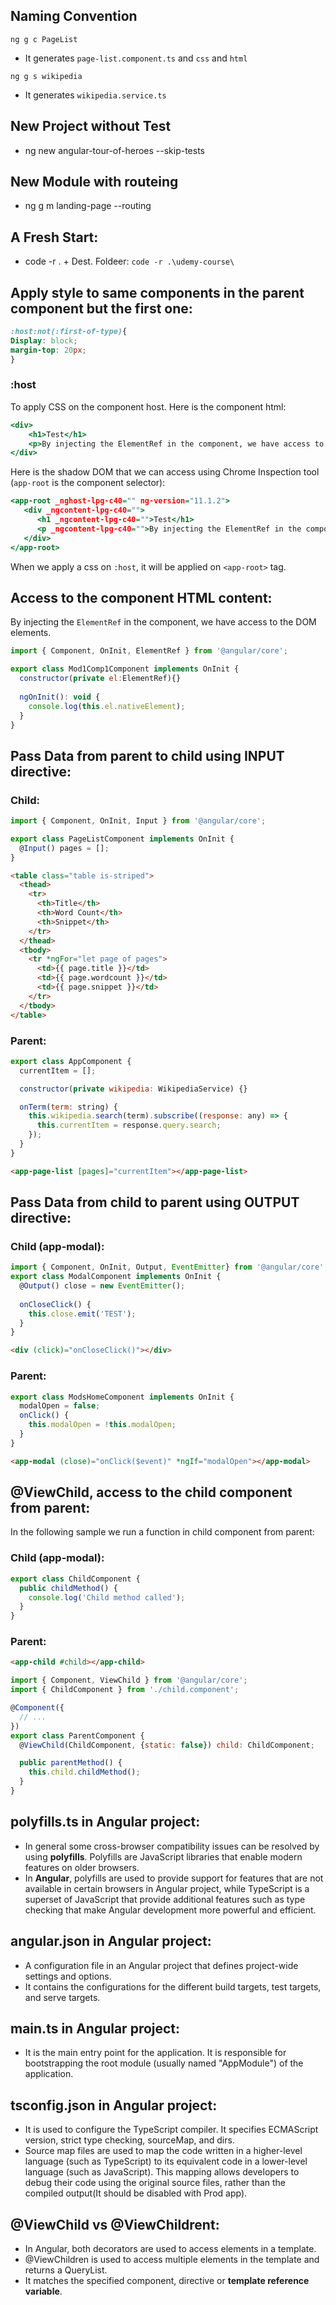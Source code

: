 ## Naming Convention  
`ng g c PageList`  
- It generates `page-list.component.ts` and `css` and `html`  

`ng g s wikipedia`  
- It generates `wikipedia.service.ts`
## New Project without Test
- ng new angular-tour-of-heroes --skip-tests 
## New Module with routeing
- ng g m landing-page --routing
##  A Fresh Start:
- code -r . + Dest. Foldeer: `code -r .\udemy-course\`
##  Apply style to same components in the parent component but the first one:
```css
:host:not(:first-of-type){  
Display: block;  
margin-top: 20px;
}
```
### :host
To apply CSS on the component host. Here is the component html:
```htm
<div>
    <h1>Test</h1>
    <p>By injecting the ElementRef in the component, we have access to the DOM elements.</p>
</div>
```
Here is the shadow DOM that we can access using Chrome Inspection tool (```app-root``` is the component selector):
```htm
<app-root _nghost-lpg-c40="" ng-version="11.1.2">
   <div _ngcontent-lpg-c40="">
      <h1 _ngcontent-lpg-c40="">Test</h1>
      <p _ngcontent-lpg-c40="">By injecting the ElementRef in the component, we have access to the DOM elements.</p>
   </div>
</app-root>
```
When we apply a css on ```:host```, it will be applied on ```<app-root>``` tag.
## Access to the component HTML content:
By injecting the ```ElementRef``` in the component, we have access to the DOM elements. 
```javascript
import { Component, OnInit, ElementRef } from '@angular/core';

export class Mod1Comp1Component implements OnInit {
  constructor(private el:ElementRef){}
  
  ngOnInit(): void {
    console.log(this.el.nativeElement);
  }
}
```
## Pass Data from parent to child using INPUT directive:
### Child:
```javascript
import { Component, OnInit, Input } from '@angular/core';

export class PageListComponent implements OnInit {
  @Input() pages = [];
}
```
```html
<table class="table is-striped">
  <thead>
    <tr>
      <th>Title</th>
      <th>Word Count</th>
      <th>Snippet</th>
    </tr>
  </thead>
  <tbody>
    <tr *ngFor="let page of pages">
      <td>{{ page.title }}</td>
      <td>{{ page.wordcount }}</td>
      <td>{{ page.snippet }}</td>
    </tr>
  </tbody>
</table>
```
### Parent:
```javascript
export class AppComponent {
  currentItem = [];

  constructor(private wikipedia: WikipediaService) {}

  onTerm(term: string) {
    this.wikipedia.search(term).subscribe((response: any) => {
      this.currentItem = response.query.search;
    });
  }
}
```
```html
<app-page-list [pages]="currentItem"></app-page-list>
```

## Pass Data from child to parent using OUTPUT directive:
### Child (app-modal):
```javascript
import { Component, OnInit, Output, EventEmitter} from '@angular/core';
export class ModalComponent implements OnInit {
  @Output() close = new EventEmitter();
  
  onCloseClick() {
    this.close.emit('TEST');
  }
}
```
```html
<div (click)="onCloseClick()"></div>
```
### Parent:
```javascript
export class ModsHomeComponent implements OnInit {
  modalOpen = false;
  onClick() {
    this.modalOpen = !this.modalOpen;
  }
}
```
```html
<app-modal (close)="onClick($event)" *ngIf="modalOpen"></app-modal>
```

## @ViewChild, access to the child component from parent:
In the following sample we run a function in child component from parent:
### Child (app-modal):
```javascript
export class ChildComponent {
  public childMethod() {
    console.log('Child method called');
  }
}
```
### Parent:
```html
<app-child #child></app-child>
```
```javascript
import { Component, ViewChild } from '@angular/core';
import { ChildComponent } from './child.component';

@Component({
  // ...
})
export class ParentComponent {
  @ViewChild(ChildComponent, {static: false}) child: ChildComponent;

  public parentMethod() {
    this.child.childMethod();
  }
}
```
## polyfills.ts in Angular project:
- In general some cross-browser compatibility issues can be resolved by using **polyfills**. Polyfills are JavaScript libraries that enable modern features on older browsers.
- In **Angular**, polyfills are used to provide support for features that are not available in certain browsers in Angular project, while TypeScript is a superset of JavaScript that provide additional features such as type checking that make Angular development more powerful and efficient.

## angular.json in Angular project:
- A configuration file in an Angular project that defines project-wide settings and options.
- It contains the configurations for the different build targets, test targets, and serve targets.

## main.ts in Angular project:
- It is the main entry point for the application. It is responsible for bootstrapping the root module (usually named "AppModule") of the application.

## tsconfig.json in Angular project:
- It is used to configure the TypeScript compiler. It specifies ECMAScript version, strict type checking, sourceMap, and dirs.
- Source map files are used to map the code written in a higher-level language (such as TypeScript) to its equivalent code in a lower-level language (such as JavaScript). This mapping allows developers to debug their code using the original source files, rather than the compiled output(It should be disabled with Prod app).

## @ViewChild vs @ViewChildrent:
- In Angular, both decorators are used to access elements in a template.
- @ViewChildren is used to access multiple elements in the template and returns a QueryList.
- It  matches the specified component, directive or **template reference variable**.

